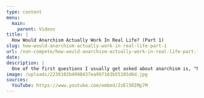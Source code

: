```yaml
---
type: content
menu:
  main:
    parent: Videos
title: |
  How Would Anarchism Actually Work In Real Life? (Part 1)
slug: how-would-anarchism-actually-work-in-real-life-part-1
url: /non-compete/how-would-anarchism-actually-work-in-real-life-part-1/
date:
description: |
  One of the first questions I usually get asked about anarchism is, "how would that work?" In this series we'll talk about some of the pragmatic possibilities for how an anarcho-communist society might function in the real world.
image: /uploads/2239102b4998437ea997163b55105d6d.jpg
sources:
  YouTube: https://www.youtube.com/embed/ZzEl5RIMp7M
---
```

